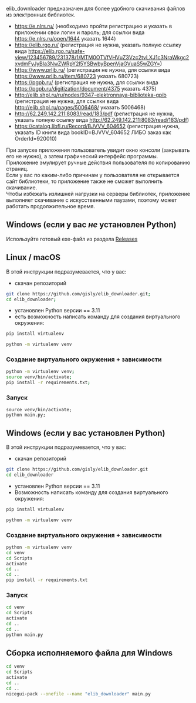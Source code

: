 elib_downloader предназначен для более удобного скачивания файлов из электронных библиотек.
- https://e.nlrs.ru/ (необходимо пройти регистрацию и указать в приложении свои логин и пароль; для ссылки вида https://e.nlrs.ru/open/1644 указать 1644)
- https://elib.rgo.ru/ (регистрация не нужна, указать полную ссылку вида https://elib.rgo.ru/safe-view/123456789/231378/1/MTM0OTVfVHVuZ3Vzc2tvLXJ1c3NraWkgc2xvdmFyJyBla3NwZWRpY2l5YSBwbyBpenVjaGVuaS5wZGY=)
- https://www.prlib.ru/ (регистрация не нужна, для ссылки вида https://www.prlib.ru/item/680723 указать 680723)
- https://pgpb.ru/ (регистрация не нужна, для ссылки вида https://pgpb.ru/digitization/document/4375 указать 4375)
- http://elib.shpl.ru/ru/nodes/9347-elektronnaya-biblioteka-gpib (регистрация не нужна, для ссылки вида http://elib.shpl.ru/pages/5006468/ указать 5006468)
- http://62.249.142.211:8083/read/183/pdf (регистрация не нужна, указать полную ссылку вида http://62.249.142.211:8083/read/183/pdf)
- https://catalog.libfl.ru/Record/BJVVV_604652 (регистрация нужна, указать ID книги вида bookID=BJVVV_604652 ЛИБО заказ как OrderId=920010)

При запуске приложения пользователь увидит окно консоли (закрывать его не нужно), а затем графический интерфейс программы.  
Приложение эмулирует ручные действия пользователя по копированию страниц.  
Если у вас по каким-либо причинам у пользователя не открывается сайт библиотеки, то приложение также не сможет выполнить скачивание.  
Чтобы избежать излишней нагрузки на серверы библиотек, приложение выполняет скачивание с искусственными паузами, поэтому может работать продолжительное время.

## Windows (если у вас *не* установлен Python)

Используйте готовый exe-файл из раздела [Releases](https://github.com/gisly/elib_downloader/releases)

## Linux / macOS
В этой инструкции подразумевается, что у вас:
- скачан репозиторий 
```sh
git clone https://github.com/gisly/elib_downloader.git;
cd elib_downloader;
```
- установлен Python версии == 3.11
- есть возможность написать команду для создания виртуального окружения:
```sh
pip install virtualenv
```
```sh
python -m virtualenv venv
```


### Создание виртуального окружения + зависимости
```sh
python -m virtualenv venv;
source venv/bin/activate;
pip install -r requirements.txt;
```
### Запуск
```
source venv/bin/activate;
python main.py;
```


## Windows (если у вас установлен Python)
В этой инструкции подразумевается, что у вас:
- скачан репозиторий 
```sh
git clone https://github.com/gisly/elib_downloader.git
cd elib_downloader
```
- установлен Python версии == 3.11
- Возможность написать команду для создания виртуального окружения:
```sh
pip install virtualenv
```
```sh
python -m virtualenv venv
```

### Создание виртуального окружения + зависимости
```sh
python -m virtualenv venv
cd venv
cd Scripts
activate
cd ..
cd ..
pip install -r requirements.txt
```

### Запуск
```sh
cd venv
cd Scripts
activate
cd ..
cd ..
python main.py
```

##  Сборка исполняемого файла для Windows
```sh
cd venv
cd Scripts
activate
cd ..
cd ..
nicegui-pack --onefile --name "elib_downloader" main.py
```